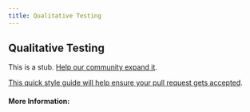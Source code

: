 ```yaml
---
title: Qualitative Testing
---
```


## Qualitative Testing

This is a stub. [Help our community expand it](https://github.com/freeCodeCamp/guide-articles/tree/master/articles/Design/User-Experience-Research/Qualitative-Testing/index.md).

[This quick style guide will help ensure your pull request gets accepted](https://github.com/freeCodeCamp/guide-articles/blob/master/README.md).

<!-- The article goes here, in GitHub-flavored Markdown. Feel free to add YouTube videos, images, and CodePen/JSBin embeds  -->

#### More Information:
<!-- Please add any articles you think might be helpful to read before writing the article -->


